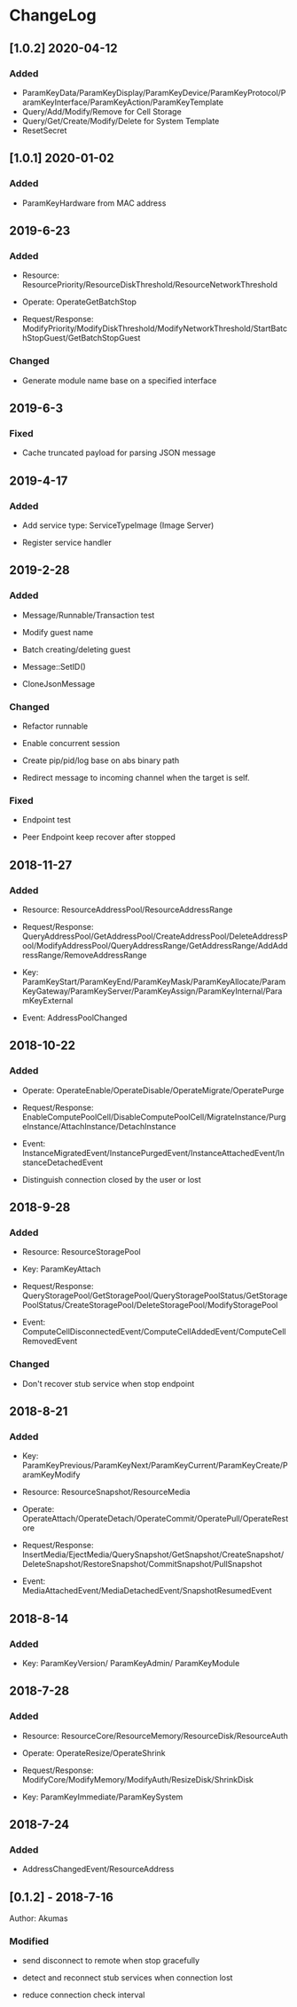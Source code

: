# ChangeLog

## [1.0.2] 2020-04-12

### Added

- ParamKeyData/ParamKeyDisplay/ParamKeyDevice/ParamKeyProtocol/ParamKeyInterface/ParamKeyAction/ParamKeyTemplate
- Query/Add/Modify/Remove for Cell Storage
- Query/Get/Create/Modify/Delete for System Template
- ResetSecret 

## [1.0.1] 2020-01-02
### Added

- ParamKeyHardware from MAC address 

## 2019-6-23

### Added

- Resource: ResourcePriority/ResourceDiskThreshold/ResourceNetworkThreshold

- Operate: OperateGetBatchStop

- Request/Response: ModifyPriority/ModifyDiskThreshold/ModifyNetworkThreshold/StartBatchStopGuest/GetBatchStopGuest

### Changed

- Generate module name base on a specified interface

## 2019-6-3

### Fixed

- Cache truncated payload for parsing JSON message

## 2019-4-17

### Added

- Add service type: ServiceTypeImage (Image Server)

- Register service handler

## 2019-2-28

### Added

- Message/Runnable/Transaction test

- Modify guest name

- Batch creating/deleting guest

- Message::SetID()

- CloneJsonMessage

### Changed

- Refactor runnable

- Enable concurrent session

- Create pip/pid/log base on abs binary path

- Redirect message to incoming channel when the target is self.

### Fixed

- Endpoint test

- Peer Endpoint keep recover after stopped 

## 2018-11-27

### Added

- Resource: ResourceAddressPool/ResourceAddressRange

- Request/Response: QueryAddressPool/GetAddressPool/CreateAddressPool/DeleteAddressPool/ModifyAddressPool/QueryAddressRange/GetAddressRange/AddAddressRange/RemoveAddressRange

- Key: ParamKeyStart/ParamKeyEnd/ParamKeyMask/ParamKeyAllocate/ParamKeyGateway/ParamKeyServer/ParamKeyAssign/ParamKeyInternal/ParamKeyExternal

- Event: AddressPoolChanged

## 2018-10-22

### Added

- Operate: OperateEnable/OperateDisable/OperateMigrate/OperatePurge

- Request/Response: EnableComputePoolCell/DisableComputePoolCell/MigrateInstance/PurgeInstance/AttachInstance/DetachInstance

- Event: InstanceMigratedEvent/InstancePurgedEvent/InstanceAttachedEvent/InstanceDetachedEvent

- Distinguish connection closed by the user or lost

## 2018-9-28

### Added

- Resource: ResourceStoragePool

- Key: ParamKeyAttach

- Request/Response: QueryStoragePool/GetStoragePool/QueryStoragePoolStatus/GetStoragePoolStatus/CreateStoragePool/DeleteStoragePool/ModifyStoragePool

- Event: ComputeCellDisconnectedEvent/ComputeCellAddedEvent/ComputeCellRemovedEvent

### Changed

- Don't recover stub service when stop endpoint

## 2018-8-21

### Added

- Key: ParamKeyPrevious/ParamKeyNext/ParamKeyCurrent/ParamKeyCreate/ParamKeyModify

- Resource: ResourceSnapshot/ResourceMedia

- Operate: OperateAttach/OperateDetach/OperateCommit/OperatePull/OperateRestore

- Request/Response: InsertMedia/EjectMedia/QuerySnapshot/GetSnapshot/CreateSnapshot/DeleteSnapshot/RestoreSnapshot/CommitSnapshot/PullSnapshot

- Event: MediaAttachedEvent/MediaDetachedEvent/SnapshotResumedEvent

## 2018-8-14

### Added

- Key: 	ParamKeyVersion/ ParamKeyAdmin/ ParamKeyModule

## 2018-7-28

### Added

- Resource: ResourceCore/ResourceMemory/ResourceDisk/ResourceAuth

- Operate: OperateResize/OperateShrink

- Request/Response: ModifyCore/ModifyMemory/ModifyAuth/ResizeDisk/ShrinkDisk

- Key: ParamKeyImmediate/ParamKeySystem

## 2018-7-24

### Added

- AddressChangedEvent/ResourceAddress

## [0.1.2] - 2018-7-16

Author: Akumas

### Modified

- send disconnect to remote when stop gracefully

- detect and reconnect stub services when connection lost

- reduce connection check interval

